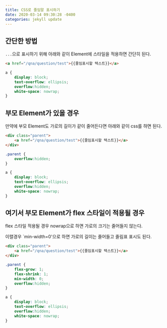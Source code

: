 ```yaml
---
title: CSS로 줄임말 표시하기
date: 2020-03-14 09:30:28 -0400
categories: jekyll update
---
```


## 간단한 방법

`...`으로 표시하기 위해 아래와 같이 Element에 스타일을 적용하면 간단히 된다.

``` html
<a href="/qna/question/test">{{줄임표시할 텍스트}}</a>
```
``` css
a {
    display: block;
    text-overflow: ellipsis;
    overflow:hidden;
    white-space: nowrap;
}
```

## 부모 Element가 있을 경우

만약에 부모 Element도 가로의 길이가 같이 줄어든다면 아래와 같이 css를 하면 된다.

``` html
<div class="parent">
    <a href="/qna/question/test">{{줄임표시할 텍스트}}</a>
</div> 
```

``` CSS
.parent {
    overflow:hidden;
}

a {
    display: block;
    text-overflow: ellipsis;
    overflow:hidden;
    white-space: nowrap;
}
```

## 여기서 부모 Element가 flex 스타일이 적용될 경우

flex 스타일 적용될 경우 nowrap으로 하면 가로의 크기는 줄어들지 않는다.

이렬경우 `min-width=0'으로 하면 가로의 길이는 줄어들고 줄림표 표시도 된다.

``` html
<div class="parent">
    <a href="/qna/question/test">{{줄임표시할 텍스트}}</a>
</div> 
```

``` CSS
.parent {
    flex-grow: 1;
    flex-shrink: 1;
    min-width: 0;
    overflow:hidden;
}

a {
    display: block;
    text-overflow: ellipsis;
    overflow:hidden;
    white-space: nowrap;
}
```